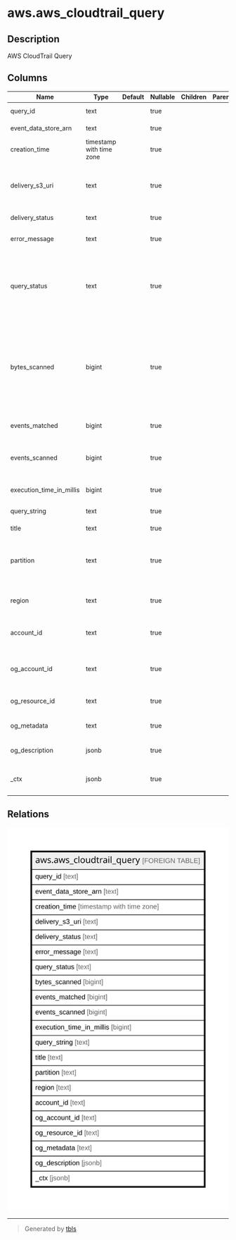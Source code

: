 # aws.aws_cloudtrail_query

## Description

AWS CloudTrail Query

## Columns

| Name | Type | Default | Nullable | Children | Parents | Comment |
| ---- | ---- | ------- | -------- | -------- | ------- | ------- |
| query_id | text |  | true |  |  | The ID of the query. |
| event_data_store_arn | text |  | true |  |  | The ID of the event data store. |
| creation_time | timestamp with time zone |  | true |  |  | The creation time of the query. |
| delivery_s3_uri | text |  | true |  |  | The URI for the S3 bucket where CloudTrail delivered query results, if applicable. |
| delivery_status | text |  | true |  |  | The delivery status. |
| error_message | text |  | true |  |  | The error message returned if a query failed. |
| query_status | text |  | true |  |  | The status of a query. Values for QueryStatus include QUEUED, RUNNING, FINISHED, FAILED, TIMED_OUT, or CANCELLED. |
| bytes_scanned | bigint |  | true |  |  | Gets metadata about a query, including the number of events that were matched, the total number of events scanned, the query run time in milliseconds, and the query's creation time. |
| events_matched | bigint |  | true |  |  | The number of events that matched a query. |
| events_scanned | bigint |  | true |  |  | The number of events that the query scanned in the event data store. |
| execution_time_in_millis | bigint |  | true |  |  | The query's run time, in milliseconds. |
| query_string | text |  | true |  |  | The SQL code of a query. |
| title | text |  | true |  |  | Title of the resource. |
| partition | text |  | true |  |  | The AWS partition in which the resource is located (aws, aws-cn, or aws-us-gov). |
| region | text |  | true |  |  | The AWS Region in which the resource is located. |
| account_id | text |  | true |  |  | The AWS Account ID in which the resource is located. |
| og_account_id | text |  | true |  |  | The Platform Account ID in which the resource is located. |
| og_resource_id | text |  | true |  |  | The unique ID of the resource in opengovernance. |
| og_metadata | text |  | true |  |  | Platform Metadata of the AWS resource. |
| og_description | jsonb |  | true |  |  | The full model description of the resource |
| _ctx | jsonb |  | true |  |  | Steampipe context in JSON form, e.g. connection_name. |

## Relations

![er](aws.aws_cloudtrail_query.svg)

---

> Generated by [tbls](https://github.com/k1LoW/tbls)
